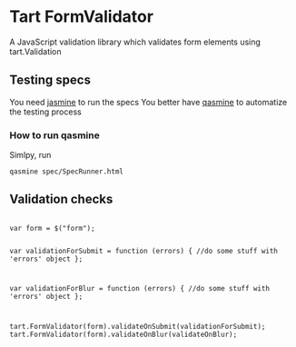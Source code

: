 # Tart FormValidator

A JavaScript validation library which validates form elements using tart.Validation

## Testing specs

You need [jasmine](http://pivotal.github.com/jasmine/) to run the specs
You better have [qasmine](https://github.com/tart/qasmine) to automatize the testing process

### How to run qasmine

Simlpy, run
    
    qasmine spec/SpecRunner.html


## Validation checks

<code>
var form = $("form");

var validationForSubmit = function (errors) {
    //do some stuff with 'errors' object
};


var validationForBlur = function (errors) {
    //do some stuff with 'errors' object
};

tart.FormValidator(form).validateOnSubmit(validationForSubmit);
tart.FormValidator(form).validateOnBlur(validateOnBlur);
</code>
